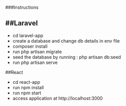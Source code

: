 ###Instructions

##Laravel
- 
- cd laravel-app
- create a database and change db details in env file
- composer install
- run php artisan migrate
- seed the database by running : php artisan db:seed
- run php artisan serve


##React

- cd react-app
- run npm install
- run npm start
- access application at http://localhost:3000